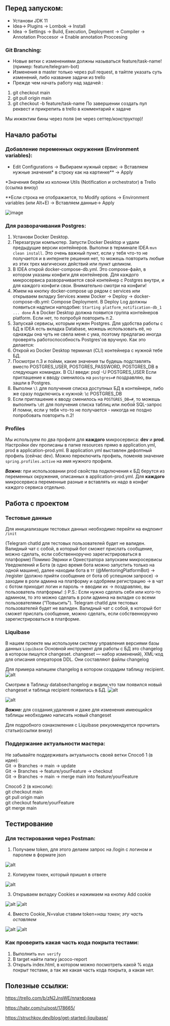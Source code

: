 ## Перед запуском:
- Установи JDK 11
- Idea-> Plugins -> Lombok -> Install
- Idea -> Settings -> Build, Execution, Deployment -> Compiler -> Annotation Proccesor -> Enable annotation Proccesing

### Git Branching:
- Новые ветки с изменениями должны называться feature/task-name! (пример: feature/telegram-bot)
- Изменения в master только через pull request, в тайтле указать суть изменений, либо название задачи из trello
- Прежде чем начать работу над задачей :
1) git checkout main
2) git pull origin main
3) git checkout -b feature/task-name
По завершении создать пул реквест и прикрепить в trello в комментарий к задаче

Мы инжектим бины через поля (не через сеттер/конструктор)!

## Начало работы
### Добавление переменных окружения (Environment variables):
- Edit Configurations -> Выбираем нужный сервис -> Вставляем нужные значения* в строку как на картинке** -> Apply

*Значения берём из колонки Utils (Notification и orchestrator) в Trello (ссылка внизу)

**Если строка не отображается, то Modify options -> Environment variables (или Alt+E) -> Вставляем данные-> Apply

![image](https://user-images.githubusercontent.com/94536519/160645457-6ae66f72-fe18-4fd9-8a23-01d806b14e70.png)

### Для разворачивания Postgres:
1) Установи Docker Desktop.
2) Перезагрузи компьютер. Запусти Docker Desktop и удали предыдущие версии контейнеров. 
Выполни в терминале IDEA `mvn clean install`. Это очень важный пункт, если у тебя что-то не получается и в интернете 
решения нет, то можешь повторить любые из этих трех магических действий или пункт целиком.
3) В IDEA открой docker-compose-db.yml. Это compose-файл, в котором указаны конфиги для контейнеров.
Для каждого микросервиса разворачивается свой контейнер с Postgres внутри, и для каждого конфиги свои. 
Внимательно смотри на конфиги!
4) Жмем на кнопку docker-compose up рядом с services или открываем вкладку Services 
жмем Docker -> Deploy -> docker-compose-db.yml: Compose Deployment. В Deploy Log должны появиться
надписи наподобие:
    `Starting platform_notification-db_1 ... done`
А в Docker Desktop должна появится группа контейнеров platform. Если нет, то попробуй повторить п.2.
5) Запускай сервисы, которым нужен Postgres.
Для удобства работы с БД в IDEA есть вкладка Database, можешь использовать её, но однажды она чуть не свела меня с ума, 
поэтому предлагаю иногда проверять работоспособность Postgres'ов вручную. Как это делается:
6) Открой из Docker Desktop терминал (CLI) контейнера с нужной тебе БД.
7) Посмотри п.3 и пойми, какие значения ты будешь подставлять вместо POSTGRES_USER, POSTGRES_PASSWORD, POSTGRES_DB в 
следующих командах. 
В CLI введи:
    psql -U POSTGRES_USER 
Если приглашение к вводу сменилось на `postgres=#` поздравляю, вы зашли в Postgres. 
8) Выполни `\l` для получения списка доступных БД в контейнере, либо же сразу подключись к нужной:
    \c POSTGRES_DB
9) Если приглашение к вводу сменилось на `POSTGRES_DB=#`, то можешь выполнить `\dt` для получения списка таблиц или
любой SQL-запрос
И помни, если у тебя что-то не получается - никогда не поздно попробовать повторить п.2!
### Profiles
Мы используем по два профиля для **каждого** микросервиса: **dev** и **prod**. Настройки dev прописаны в папке resources
прямо в application.yml, prod в application-prod.yml.
В application.yml выставлен дефолтный профиль (сейчас dev). Можно переключить профиль, поменяв значение 
`spring.profiles.active` на имя нужного профиля.

**_Важно:_** при использовании prod свойства подключения к БД берутся из переменных окружения, описанных в 
application-prod.yml. Для **каждого** микросервиса переменные разные и вставлять их надо в конфиг каждого сервиса
отдельно. 

## Работа с проектом
### Тестовые данные
Для инициализации тестовых данных необходимо перейти на ендпоинт `/init`

(Telegram chatId для тестовых пользователей будет не валиден. Валидный чат с собой, в который бот сможет прислать
сообщение, можно сделать, если собственноручно зарегистрироваться в платформе)
Помимо Эврики и Оркестратора запускаем микросервисы Уведомлений и Бота (в одно время бота можно запустить только на
одной машине), далее находим бота в тг (@MentoringPlatformBot) ->
/register (должно прийти сообщение от бота об успешном запросе) ->
заходим в роли админа на платформу и одобряем регистрацию ->
в чат с ботом приходит логин и пароль -> вводим их -> поздравляю, вы пользователь платформы! :)
P.S.: Если нужно сделать себя или кого-то админом, то это можно сделать в роли админа на вкладке со всеми
пользователями ("Повысить"). Telegram chatId для тестовых пользователей будет не валиден. Валидный чат с собой, в
который бот сможет прислать сообщение, можно сделать, если собственноручно зарегистрироваться в платформе.

### Liquibase
В нашем проекте мы используем систему управления версиями базы данных `Liquibase`
Основной инструмент для работы с БД это changelog в котором пишутся changeset. changeset — набор изменений), XML-код для описания операторов DDL. Они составляют файлы changelog

Для примера напишем changelog в котором создадим таблицу recipient.
![alt](https://i.ibb.co/ChtYZJs/img.png)

Смотрим в Таблицу databsechangelog и видим,что там появился новый changeset и таблица recipient появилась в БД.
![alt](https://i.ibb.co/6RHkN8v/img-1.png)

![alt](https://i.ibb.co/3Mw4jYY/img-2.png)

**_Важно:_** для создания,удаления и даже для изменения имеющийся таблицы необходимо написать новый changeset

Для подробного ознакомления с Liquibase рекуомендуется прочитать статьи(ссылки внизу)

### Поддержание актуальности мастера:
Не забывайте поддерживать актуальность своей ветки
Способ 1 (в идее):  
Git -> Branches -> main -> update  
Git -> Branches -> feature/yourFeature -> checkout  
Git -> Branches -> main -> merge main into feature/yourFeature  
		
Способ 2 (в консоли):  
git checkout main  
git pull origin main  
git checkout feature/yourFeature  
git merge main  

## Тестирование
### Для тестирования через Postman:
    
1) Получаем token, для этого делаем запрос на /login с логином и паролем в формате json
    
![alt](https://i.ibb.co/c3cXS8C/img.png)
    
2) Копируем токен, который пришел в ответе
   
![alt](https://i.ibb.co/qyPJyTg/img-1.png)

3) Открываем вкладку Cookies и нажимаем на кнопку Add cookie
   
![alt](https://i.ibb.co/WsZGvmy/img-2.png) ![alt](https://i.ibb.co/09ms0yd/img-3.png)

4) Вместо Cookie_N=value ставим token=*наш токен*; *эту часть оставляем*
    
![alt](https://i.ibb.co/j8S68TD/img-6.png) ![alt](https://i.ibb.co/7vx42gV/img-5.png)

### Как проверить какая часть кода покрыта тестами:
1) Выполнить `mvn verify`
2) В target найти папку jacoco-report
3) Открыть index.html, в котором можно посмотреть какой % кода покрыт тестами, а так же какая часть кода покрыта, 
а какая нет.

## Полезные ссылки:
https://trello.com/b/zN2JnsWE/платформа

https://habr.com/ru/post/178665/

https://struchkov.dev/blog/get-started-liquibase/